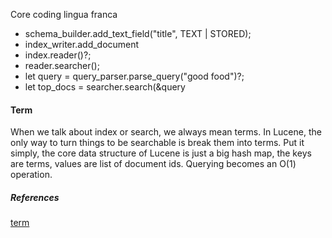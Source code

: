 
Core coding lingua franca


* schema_builder.add_text_field("title", TEXT | STORED);
* index_writer.add_document
* index.reader()?;
* reader.searcher();
* let query = query_parser.parse_query("good food")?;
* let top_docs = searcher.search(&query


#### Term

When we talk about index or search, we always mean terms. In Lucene, the only way to turn things to be searchable is break them into terms. Put it simply, the core data structure of Lucene is just a big hash map, the keys are terms, values are list of document ids. Querying becomes an O(1) operation.

##### References

[term](http://makble.com/what-is-lucene-term)
